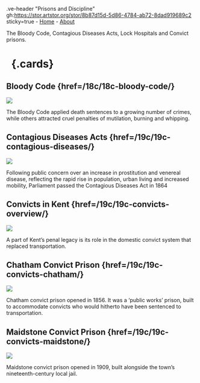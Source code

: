 .ve-header "Prisons and Discipline" gh:https://stor.artstor.org/stor/8b87d15d-5d86-4784-ab72-8dad919689c2 sticky=true
    - [Home](/)
    - [About](/about)

The Bloody Code, Contagious Diseases Acts, Lock Hospitals and Convict prisons.

# &nbsp; {.cards}

## Bloody Code {href=/18c/18c-bloody-code/}

![](https://iiif.juncture-digital.org/thumbnail?url=https://raw.githubusercontent.com/kent-map/kent/main/18c/images/1U8A1283-01.jpeg)

The Bloody Code applied death sentences to a growing number of crimes, while others attracted cruel penalties of mutilation, burning and whipping.

## Contagious Diseases Acts {href=/19c/19c-contagious-diseases/}

![](https://iiif.juncture-digital.org/thumbnail?url=https://upload.wikimedia.org/wikipedia/commons/f/ff/A_drunken_man_surrounded_by_women_in_a_dingy_alehouse._Litho_Wellcome_V0019393.jpg")

Following public concern over an increase in prostitution and venereal disease, reflecting the rapid rise in population, urban living and increased mobility, Parliament passed the Contagious Diseases Act in 1864

## Convicts in Kent {href=/19c/19c-convicts-overview/}

![](https://iiif.juncture-digital.org/thumbnail?url=https://stor.artstor.org/stor/8b87d15d-5d86-4784-ab72-8dad919689c2)

A part of Kent’s penal legacy is its role in the domestic convict system that replaced transportation.

## Chatham Convict Prison {href=/19c/19c-convicts-chatham/}

![](https://iiif.juncture-digital.org/thumbnail?url=https://stor.artstor.org/stor/9e1c76ab-77fc-46cb-b9d9-a86944d21f0c)

Chatham convict prison opened in 1856. It was a ‘public works’ prison, built to accommodate convicts who would hitherto have been sentenced to transportation.

## Maidstone Convict Prison {href=/19c/19c-convicts-maidstone/}

![](https://iiif.juncture-digital.org/thumbnail?url=https://stor.artstor.org/stor/21af9984-a677-4747-b491-d5b18f8bbe3d)

Maidstone convict prison opened in 1909, built alongside the town’s nineteenth-century local jail.
